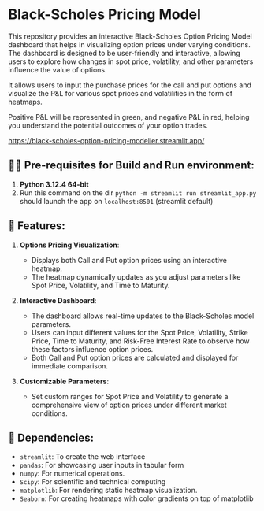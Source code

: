 # Black-Scholes Pricing Model

This repository provides an interactive Black-Scholes Option Pricing Model dashboard that helps in visualizing option prices under varying conditions. The dashboard is designed to be user-friendly and interactive, allowing users to explore how changes in spot price, volatility, and other parameters influence the value of options.

It allows users to input the purchase prices for the call and put options and visualize the P&L for various spot prices and volatilities in the form of heatmaps. 

Positive P&L will be represented in green, and negative P&L in red, helping you understand the potential outcomes of your option trades.

https://black-scholes-option-pricing-modeller.streamlit.app/

## 🧑‍💻 Pre-requisites for Build and Run environment:

1. **Python 3.12.4 64-bit**
2. Run this command on the dir `python -m streamlit run streamlit_app.py` should launch the app on `localhost:8501` (streamlit default)

## 🚀 Features:

1. **Options Pricing Visualization**: 
   - Displays both Call and Put option prices using an interactive heatmap.
   - The heatmap dynamically updates as you adjust parameters like Spot Price, Volatility, and Time to Maturity.
   
2. **Interactive Dashboard**:
   - The dashboard allows real-time updates to the Black-Scholes model parameters.
   - Users can input different values for the Spot Price, Volatility, Strike Price, Time to Maturity, and Risk-Free Interest Rate to observe how these factors influence option prices.
   - Both Call and Put option prices are calculated and displayed for immediate comparison.
   
3. **Customizable Parameters**:
   - Set custom ranges for Spot Price and Volatility to generate a comprehensive view of option prices under different market conditions.

## 🔧 Dependencies:

- `streamlit`: To create the web interface
- `pandas`: For showcasing user inputs in tabular form
- `numpy`: For numerical operations.
- `Scipy`: For scientific and technical computing
- `matplotlib`: For rendering static heatmap visualization.
- `Seaborn`: For creating heatmaps with color gradients on top of matplotlib



